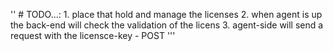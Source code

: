 ''
    # TODO...:
    1. place that hold and manage the licenses
    2. when agent is up the back-end will check the validation of the licens
    3. agent-side will send a request with the licensce-key - POST
'''

